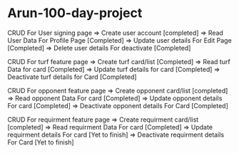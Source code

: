 # Arun-100-day-project

CRUD For User signing page
=> Create user account [completed]
=> Read User Data For Profile Page [Completed]
=> Update user details For Edit Page [Completed]
=> Delete user details For deactivate [Completed]

CRUD For turf feature page
=> Create turf card/list [Completed]
=> Read turf Data for card [Completed]
=> Update turf details for card [Completed]
=> Deactivate turf details for Card [Completed]

CRUD For opponent feature page
=> Create opponent card/list [completed]
=> Read opponent Data For card [Completed]
=> Update opponent details For card [Completed]
=> Deactivate opponent details For Card [Completed]

CRUD For requirment feature page
=> Create requirment card/list [completed]
=> Read requirment Data For card [Completed]
=> Update requirment details For card [Yet to finish]
=> Deactivate requirment details For Card [Yet to finish]
